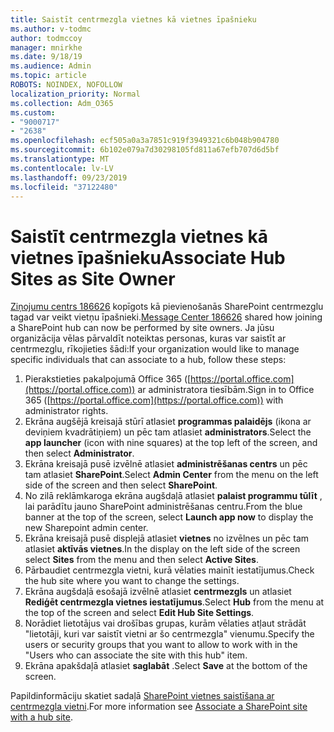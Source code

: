 ```yaml
---
title: Saistīt centrmezgla vietnes kā vietnes īpašnieku
ms.author: v-todmc
author: todmccoy
manager: mnirkhe
ms.date: 9/18/19
ms.audience: Admin
ms.topic: article
ROBOTS: NOINDEX, NOFOLLOW
localization_priority: Normal
ms.collection: Adm_O365
ms.custom:
- "9000717"
- "2638"
ms.openlocfilehash: ecf505a0a3a7851c919f3949321c6b048b904780
ms.sourcegitcommit: 6b102e079a7d30298105fd811a67efb707d6d5bf
ms.translationtype: MT
ms.contentlocale: lv-LV
ms.lasthandoff: 09/23/2019
ms.locfileid: "37122480"
---
```

# <a name="associate-hub-sites-as-site-owner"></a><span data-ttu-id="a9568-102">Saistīt centrmezgla vietnes kā vietnes īpašnieku</span><span class="sxs-lookup"><span data-stu-id="a9568-102">Associate Hub Sites as Site Owner</span></span>

<span data-ttu-id="a9568-103">[Ziņojumu centrs 186626](https://admin.microsoft.com/Adminportal/Home?source=applauncher#/MessageCenter?id=MC186626) kopīgots kā pievienošanās SharePoint centrmezglu tagad var veikt vietņu īpašnieki.</span><span class="sxs-lookup"><span data-stu-id="a9568-103">[Message Center 186626](https://admin.microsoft.com/Adminportal/Home?source=applauncher#/MessageCenter?id=MC186626) shared how joining a SharePoint hub can now be performed by site owners.</span></span> <span data-ttu-id="a9568-104">Ja jūsu organizācija vēlas pārvaldīt noteiktas personas, kuras var saistīt ar centrmezglu, rīkojieties šādi:</span><span class="sxs-lookup"><span data-stu-id="a9568-104">If your organization would like to manage specific individuals that can associate to a hub, follow these steps:</span></span> 

1. <span data-ttu-id="a9568-105">Pierakstieties pakalpojumā Office 365 ([https://portal.office.com](https://portal.office.com)) ar administratora tiesībām.</span><span class="sxs-lookup"><span data-stu-id="a9568-105">Sign in to Office 365 ([https://portal.office.com](https://portal.office.com)) with administrator rights.</span></span>
2. <span data-ttu-id="a9568-106">Ekrāna augšējā kreisajā stūrī atlasiet **programmas palaidējs** (ikona ar deviņiem kvadrātiņiem) un pēc tam atlasiet **administrators**.</span><span class="sxs-lookup"><span data-stu-id="a9568-106">Select the **app launcher** (icon with nine squares) at the top left of the screen, and then select **Administrator**.</span></span>
3. <span data-ttu-id="a9568-107">Ekrāna kreisajā pusē izvēlnē atlasiet **administrēšanas centrs** un pēc tam atlasiet **SharePoint**.</span><span class="sxs-lookup"><span data-stu-id="a9568-107">Select **Admin Center** from the menu on the left side of the screen and then select **SharePoint**.</span></span>
4. <span data-ttu-id="a9568-108">No zilā reklāmkaroga ekrāna augšdaļā atlasiet **palaist programmu tūlīt** , lai parādītu jauno SharePoint administrēšanas centru.</span><span class="sxs-lookup"><span data-stu-id="a9568-108">From the blue banner at the top of the screen, select **Launch app now** to display the new Sharepoint admin center.</span></span>
5. <span data-ttu-id="a9568-109">Ekrāna kreisajā pusē displejā atlasiet **vietnes** no izvēlnes un pēc tam atlasiet **aktīvās vietnes**.</span><span class="sxs-lookup"><span data-stu-id="a9568-109">In the display on the left side of the screen select **Sites** from the menu and then select **Active Sites**.</span></span>
6. <span data-ttu-id="a9568-110">Pārbaudiet centrmezgla vietni, kurā vēlaties mainīt iestatījumus.</span><span class="sxs-lookup"><span data-stu-id="a9568-110">Check the hub site where you want to change the settings.</span></span>
7. <span data-ttu-id="a9568-111">Ekrāna augšdaļā esošajā izvēlnē atlasiet **centrmezgls** un atlasiet **Rediģēt centrmezgla vietnes iestatījumus**.</span><span class="sxs-lookup"><span data-stu-id="a9568-111">Select **Hub** from the menu at the top of the screen and select **Edit Hub Site Settings**.</span></span>
8. <span data-ttu-id="a9568-112">Norādiet lietotājus vai drošības grupas, kurām vēlaties atļaut strādāt "lietotāji, kuri var saistīt vietni ar šo centrmezgla" vienumu.</span><span class="sxs-lookup"><span data-stu-id="a9568-112">Specify the users or security groups that you want to allow to work with in the "Users who can associate the site with this hub" item.</span></span>
9. <span data-ttu-id="a9568-113">Ekrāna apakšdaļā atlasiet **saglabāt** .</span><span class="sxs-lookup"><span data-stu-id="a9568-113">Select **Save** at the bottom of the screen.</span></span>

<span data-ttu-id="a9568-114">Papildinformāciju skatiet sadaļā [SharePoint vietnes saistīšana ar centrmezgla vietni](https://support.office.com/article/associate-a-sharepoint-site-with-a-hub-site-ae0009fd-af04-4d3d-917d-88edb43efc05).</span><span class="sxs-lookup"><span data-stu-id="a9568-114">For more information see [Associate a SharePoint site with a hub site](https://support.office.com/article/associate-a-sharepoint-site-with-a-hub-site-ae0009fd-af04-4d3d-917d-88edb43efc05).</span></span> 